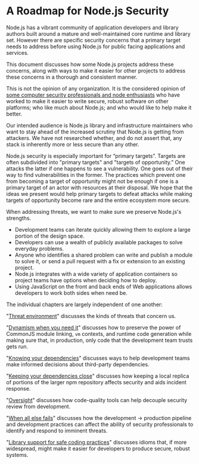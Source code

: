 # A Roadmap for Node.js Security

Node.js has a vibrant community of application developers and library
authors built around a mature and well-maintained core runtime and
library set.  However there are specific security concerns that a
primary target needs to address before using Node.js for public facing
applications and services.

This document discusses how some Node.js projects address these
concerns, along with ways to make it easier for other projects to
address these concerns in a thorough and consistent manner.

This is not the opinion of any organization.  It is the considered
opinion of
[some computer security professionals and node enthusiasts][contributors]
who have worked to make it easier to write secure, robust software on
other platforms; who like much about Node.js; and who would like to
help make it better.

Our intended audience is Node.js library and infrastructure
maintainers who want to stay ahead of the increased scrutiny that
Node.js is getting from attackers.  We have not researched whether,
and do not assert that, any stack is inherently more or less secure
than any other.

Node.js security is especially important for “primary targets”.
Targets are often subdivided into "primary targets" and "targets of
opportunity."  One attacks the latter if one happens to see a
vulnerability.  One goes out of their way to find vulnerabilities in
the former.  The practices which prevent one from becoming a target of
opportunity might not be enough if one is a primary target of an actor
with resources at their disposal.  We hope that the ideas we present
would help primary targets to defeat attacks while making targets of
opportunity become rare and the entire ecosystem more secure.

When addressing threats, we want to make sure we preserve Node.js's
strengths.

*  Development teams can iterate quickly allowing them to explore a
   large portion of the design space.
*  Developers can use a wealth of publicly available packages to solve
   everyday problems.
*  Anyone who identifies a shared problem can write and publish a
   module to solve it, or send a pull request with a fix or extension
   to an existing project.
*  Node.js integrates with a wide variety of application containers so
   project teams have options when deciding how to deploy.
*  Using JavaScript on the front and back ends of Web applications
   allows developers to work both sides when need be.

The individual chapters are largely independent of one another:

"[Threat environment][]" discusses the kinds of threats that concern us.

"[Dynamism when you need it][]" discusses how to preserve the power of
CommonJS module linking, `vm` contexts, and runtime code generation
while making sure that, in production, only code that the development
team trusts gets run.

"[Knowing your dependencies][]" discusses ways to help development
teams make informed decisions about third-party dependencies.

"[Keeping your dependencies close][]" discusses how keeping a local
replica of portions of the larger npm repository affects security and
aids incident response.

"[Oversight][]" discusses how code-quality tools can help decouple
security review from development.

"[When all else fails][]" discusses how the development &rarr;
production pipeline and development practices can affect the ability
of security professionals to identify and respond to imminent threats.

"[Library support for safe coding practices][]" discusses idioms
that, if more widespread, might make it easier for developers to
produce secure, robust systems.


[contributors]: ../CONTRIBUTORS.md
[Threat environment]: chapter-1/threats.md
[Dynamism when you need it]: chapter-2/dynamism.md
[Knowing your dependencies]: chapter-3/knowing_dependencies.md
[Keeping your dependencies close]: chapter-4/close_dependencies.md
[Oversight]: chapter-5/oversight.md
[When all else fails]: chapter-6/failing.md
[Library support for safe coding practices]: chapter-7/libraries.md
